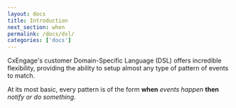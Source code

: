```yaml
---
layout: docs
title: Introduction
next_section: when
permalink: /docs/dsl/
categories: ['docs']
---
```


CxEngage's customer Domain-Specific Language (DSL) offers incredible
flexibility, providing the ability to setup almost any type of pattern of events
to match.

At its most basic, every pattern is of the form __when__ *events happen* __then__ *notify or do something*.
